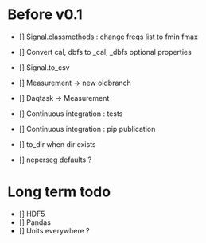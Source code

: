 
# Before v0.1

- [] Signal.classmethods : change freqs list to fmin fmax

- [] Convert cal, dbfs to _cal, _dbfs optional properties

- [] Signal.to_csv

- [] Measurement -> new oldbranch

- [] Daqtask -> Measurement

- [] Continuous integration : tests

- [] Continuous integration : pip publication

- [] to_dir when dir exists

- [] neperseg defaults ?

# Long term todo
- [] HDF5
- [] Pandas
- [] Units everywhere ?
